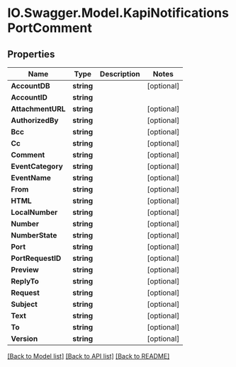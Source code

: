 # IO.Swagger.Model.KapiNotificationsPortComment
## Properties

Name | Type | Description | Notes
------------ | ------------- | ------------- | -------------
**AccountDB** | **string** |  | [optional] 
**AccountID** | **string** |  | 
**AttachmentURL** | **string** |  | [optional] 
**AuthorizedBy** | **string** |  | [optional] 
**Bcc** | **string** |  | [optional] 
**Cc** | **string** |  | [optional] 
**Comment** | **string** |  | [optional] 
**EventCategory** | **string** |  | [optional] 
**EventName** | **string** |  | [optional] 
**From** | **string** |  | [optional] 
**HTML** | **string** |  | [optional] 
**LocalNumber** | **string** |  | [optional] 
**Number** | **string** |  | [optional] 
**NumberState** | **string** |  | [optional] 
**Port** | **string** |  | [optional] 
**PortRequestID** | **string** |  | [optional] 
**Preview** | **string** |  | [optional] 
**ReplyTo** | **string** |  | [optional] 
**Request** | **string** |  | [optional] 
**Subject** | **string** |  | [optional] 
**Text** | **string** |  | [optional] 
**To** | **string** |  | [optional] 
**Version** | **string** |  | [optional] 

[[Back to Model list]](../README.md#documentation-for-models) [[Back to API list]](../README.md#documentation-for-api-endpoints) [[Back to README]](../README.md)

